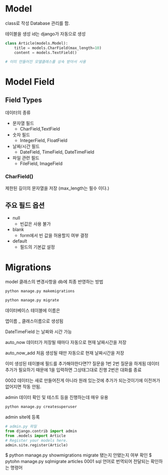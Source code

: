 # Model
class로 작성
Database 관리를 함.

테이블을 생성
id는 django가 자동으로 생성

```python
class Article(models.Model):
    title = models.CharField(max_length=10)
    content = models.TextField()

# 이미 만들어진 모델클래스를 상속 받아서 사용
```
# Model Field

## Field Types
데이터의 종류

- 문자열  필드
  - CharField,TextField
- 숫자 필드
  - IntegerField, FloatField
- 날짜/시간 필드
  - DateField, TimeField, DateTimeField
- 파일 관련 필드
  - FileField, ImageField


### CharField()
제한된 길이의 문자열을 저장 (max_length는 필수 이다.)

## 주요 필드 옵션
- null
  - 빈값은 사용 불가
- blank 
  - form에서 빈 값을 허용할지 여부 결정
- default
  - 필드의 기본값 설정

# Migrations
model 클래스의 변경사항을 db에 최종 반영하는 방법

 ```python 
python manage.py makemigrations

python manage.py migrate
 ```

 데이터베이스 테이블에 이름은

앱이름 _ 클래스이름으로 생성됨

DateTimeField 는 날짜와 시간 가능

auto_now
데이터가 저장될 때마다 자동으로 현재 날짜시간을 저장

auto_now_add
처음 생성될 때만 자동으로 현재 날짜시간을 저장

이미 생성된 테이블에 필드를 추가해야한다면??
질문을 1번 2번 질문을 하게됨
데이터 추가가 필요하기 때문에 
1을 입력하면 그상태그대로 진행
2번은 대화를 종료

0002 데이터는 새로 만들어진게 아니라 원래 있는것에 추가가 되는것이기에 이전꺼가 없어지면 작동 안됨.

admin
데이터 확인 및 테스트 등을 진행하는데 매우 유용

```python admin 계정 생성 명령어
python manage.py createsuperuser
```


admin site에 등록

```python
# admin.py 파일
from django.contrib import admin
from .models import Article
# Register your models here.
admin.site.register(Article)
```

$ python manage.py showmigrations
migrate 됐는지 안됐는지 여부 확인
$ pytohn manage.py sqlmigrate articles 0001
sql 언어로 번역되어 전달되는 확인하는 명령어